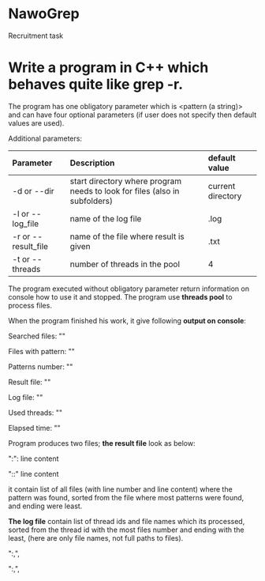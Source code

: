 # NawoGrep

Recruitment task

# Write a program in C++ which behaves quite like grep -r.

The program has one obligatory parameter which is <pattern (a string)> and can have four optional parameters (if user does not specify then default values are used).

Additional parameters:

| Parameter           | Description                                                                | default value      |
| :------------------ | :------------------------------------------------------------------------- | :----------------- |
| -d or --dir         | start directory where program needs to look for files (also in subfolders) | current directory  |
| -l or --log_file    | name of the log file                                                       | <program name>.log |
| -r or --result_file | name of the file where result is given                                     | <program name>.txt |
| -t or --threads     | number of threads in the pool                                              | 4                  |

The program executed without obligatory parameter return information on console how to use it and stopped. The program use **threads pool** to process files.

When the program finished his work, it give following **output on console**:

Searched files: "<nr of files found in directory and subdirectories>"

Files with pattern: "<nr of files where the patten was found>"

Patterns number: "<Number of patterns found in all files>"

Result file: "<path to result file>"

Log file: "<path to log file>"

Used threads: "<nr of threads>"

Elapsed time: "<time elapsed from beginning to the end of the program>"

Program produces two files; **the result file** look as below:

"<file path>:<line number>": line content

"<file path>:<line number>:" line content

it contain list of all files (with line number and line content) where the pattern was found, sorted from the file where most patterns were found, and ending were least.

**The log file** contain list of thread ids and file names which its processed, sorted from the thread id with the most files number and ending with the least, (here are only file names, not full paths to files).

"<thread id>:<file name>,<file name>",

"<thread id>:<file name>,<file name>",

